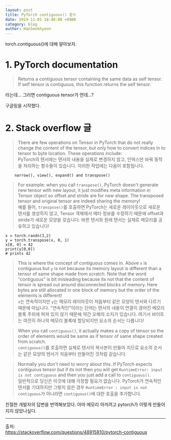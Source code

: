 ```yaml
---
layout: post
title: PyTorch contiguous() 함수
date: 2019-11-01 18:40:00 +0900
category: blog
author: HanSeokhyeon
---
```


torch.contiguous()에 대해 알아보자.

# 1. PyTorch documentation

>Returns a contiguous tensor containing the same data as self tensor. If self tensor is contiguous, this function returns the self tensor.

라는데... 그러면 contiguous tensor가 먼데...?

구글링을 시작했다.

# 2. Stack overflow 글

>There are few operations on Tensor in PyTorch that do not really change the content of the tensor, but only how to convert indices in to tensor to byte location. These operations include:  
>PyTorch의 텐서에는 텐서의 내용을 실제로 변경하지 않고, 인덱스만 바꿔 동작을 처리하는 함수들이 있습니다. 이러한 작업에는 다음이 포함됩니다.
```
    narrow(), view(), expand() and transpose()
```
>For example: when you call `transpose()`, PyTorch doesn't generate new tensor with new layout, it just modifies meta information in Tensor object so offset and stride are for new shape. The transposed tensor and original tensor are indeed sharing the memory!  
>예를 들어, `transpose()`를 호출하면 PyTorch는 새로운 레이아웃으로 새로운 텐서를 생성하지 않고, Tensor 객체에서 메타 정보를 수정하기 때문에 offset과 stride가 새로운 모양을 갖습니다. 바뀐 텐서와 원래 텐서는 실제로 메모리를 공유하고 있습니다!

```
x = torch.randn(3,2)
y = torch.transpose(x, 0, 1)
x[0, 0] = 42
print(y[0,0])
# prints 42
```
>This is where the concept of contiguous comes in. Above `x` is contiguous but `y` is not because its memory layout is different than a tensor of same shape made from scratch. Note that the word "contiguous" is bit misleading because its not that the content of tensor is spread out around disconnected blocks of memory. Here bytes are still allocated in one block of memory but the order of the elements is different!  
>`x`는 연속적이지만 `y`는 메모리 레이아웃이 처음부터 같은 모양의 텐서와 다르기 때문에 아닙니다. "연속적인"이라는 단어는 텐서의 내용이 연결이 끊어진 메모리 블록 주위에 퍼져 있지 않기 때문에 약간 오해의 소지가 있습니다. 여기서 바이트는 여전히 하나의 메모리 블록에 할당되지만 요소의 순서는 다릅니다!

>When you call `contiguous()`, it actually makes a copy of tensor so the order of elements would be same as if tensor of same shape created from scratch.  
>`contiguous()`를 호출하면 실제로 텐서의 복사본이 만들어 지므로 요소의 순서는 같은 모양의 텐서가 처음부터 만들어진 것처럼 같습니다.

>Normally you don't need to worry about this. If PyTorch expects contiguous tensor but if its not then you will get `RuntimeError: input is not contiguous` and then you just add a call to `contiguous()`.  
>일반적으로 당신은 이것에 대해 걱정할 필요가 없습니다. PyTorch가 연속적인 텐서를 기대하지만 그렇지 않은 경우 `RuntimeError : input is not contiguous`가 아니라면 `contiguous()`에 대한 호출을 추가합니다.  

친절한 개발자의 답변을 번역해보았다. 아마 메모리 아끼려고 pytorch가 이렇게 만들어지지 않았나싶다.

---

출처:  
<https://stackoverflow.com/questions/48915810/pytorch-contiguous>
